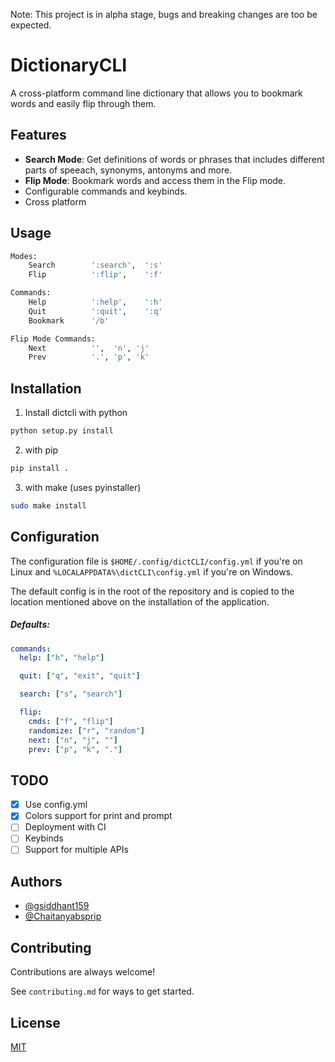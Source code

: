 Note: This project is in alpha stage, bugs and breaking changes are too be expected.
# DictionaryCLI

A cross-platform command line dictionary that allows you to bookmark words and easily flip
through them.

## Features

- **Search Mode**: Get definitions of words or phrases that includes different
parts of speeach, synonyms, antonyms and more.
- **Flip Mode**: Bookmark words and access them in the Flip mode.
- Configurable commands and keybinds.
- Cross platform
## Usage

```bash
Modes:
    Search        ':search',  ':s'
    Flip          ':flip',    ':f'

Commands:
    Help          ':help',    ':h'
    Quit          ':quit',    ':q'
    Bookmark      '/b'

Flip Mode Commands:
    Next          '',  'n', 'j'
    Prev          '.', 'p', 'k'    
```

  
## Installation 


1. Install dictcli with python

```bash 
python setup.py install
```

2. with pip

```bash
pip install .
```

3. with make (uses pyinstaller)

```bash
sudo make install
```

## Configuration

The configuration file is `$HOME/.config/dictCLI/config.yml` if you're on
Linux and `%LOCALAPPDATA%\dictCLI\config.yml` if you're on Windows.

The default config is in the root of the repository and is copied to the
location mentioned above on the installation of the application.

##### Defaults:
```yaml
commands:
  help: ["h", "help"]

  quit: ["q", "exit", "quit"]

  search: ["s", "search"]

  flip:
    cmds: ["f", "flip"]
    randomize: ["r", "random"]
    next: ["n", "j", ""]
    prev: ["p", "k", "."]
```
## TODO

- [x] Use config.yml
- [x] Colors support for print and prompt
- [ ] Deployment with CI
- [ ] Keybinds
- [ ] Support for multiple APIs
  
## Authors

- [@gsiddhant159](https://www.github.com/gsiddhant159)
- [@Chaitanyabsprip](https://www.github.com/Chaitanyabsprip)

  
## Contributing

Contributions are always welcome!

See `contributing.md` for ways to get started.
  
## License

[MIT](https://choosealicense.com/licenses/mit/)

  
